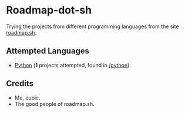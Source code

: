 # Roadmap-dot-sh

Trying the projects from different programming languages from the site [roadmap.sh](https://roadmap.sh).

## Attempted Languages

- [Python](https://roadmap.sh/python/) (**1** projects attempted, found in [/python](/python/README.md))

## Credits

- Me, cubic.
- The good people of roadmap.sh.
